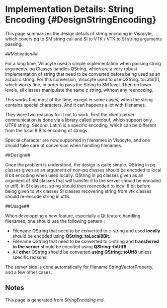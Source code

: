 Implementation Details: String Encoding    {#DesignStringEncoding}
=======================================

This page summarizes the design details of string encoding in Visocyte, which
covers pq to SM string call and SI to VTK / VTK to SI string arguments passing.

##Motivation##

For a long time, Visocyte used a simple implementation when passing string
arguments. pq Classes handles QString, which are a vory robust implementation
of string that need to be converted before being used as an actual c string.
For this conversion, Visocyte used to use QString::toLatin1(), which works fine,
in order to pass the String to SM level.
Then on lower levels, all classes manipulate the same c string, without any
reencoding.

This works fine most of the time, except in some cases, when the string
contains special characters. And it can happens a lot with filenames.

They were two reasons for it not to work. First the client/server communication
is done via a library called protobuf, which support only UTF8 string.
Second, Latin1 is a specific encoding, which can be different from the
local 8 Bits encoding of strings.

Special character are now supported in filenames in Visocyte, and
one should take care of conversion when handling filenames.

##Design##

Once the problem is understood, the design is quite simple.
QString in pq classes given as an argument of non-pq classes should be encoded
to local 8 bit encoding when used locally.
QString in pq classes given as an argument of SM classes that will transfer it to the server
should be encoded to utf8.
In SI classes, string should then reencoded to local 8 bit before being given to vtk classes
SI classes recovering string from vtk classes should re-encode string in utf8.

##Usage##

When developping a new feature, especially a Qt feature handling filenames, one should
use the following pattern :
 * Filename QString that need to be converted to c-string and used **locally** should be encoded
using **QString::toLocal8Bit**.
 * Filename QString that need to be converted to c-string and **transferred to the server**
should be encoded using **QString::toUtf8**.
 * All **other** QString should be converted **using QString::toUtf8** unless specific reasons.

The server side is done automatically for filename StringVectorProperty, and a few other cases.

Notes
------
This page is generated from *StringEncoding.md*.
